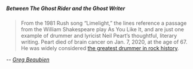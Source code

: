 ##### Between The Ghost Rider and the Ghost Writer

> From the 1981 Rush song “Limelight,” the lines reference a passage from the William Shakespeare play As You Like It, and are just one example of drummer and lyricist Neil Peart’s thoughtful, literary writing. Peart died of brain cancer on Jan. 7, 2020, at the age of 67. He was widely considered [the greatest drummer in rock history](https://www.npr.org/2020/01/11/795555335/remembering-neil-peart-a-monster-drummer-with-a-poets-heart).

-- <cite>[Greg Beaubien][1]</cite>

[1]: https://www.moresbypress.com/rush-rocked-literature.html

